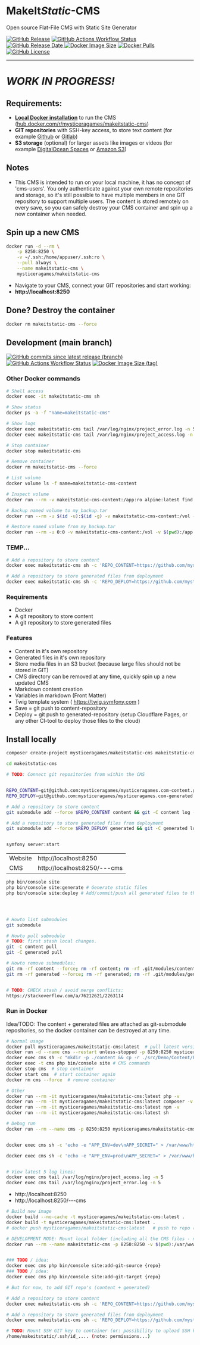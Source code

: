 # **MakeIt***Static*-CMS

Open source Flat-File CMS with Static Site Generator

[![GitHub Release](https://img.shields.io/github/v/release/mysticeragames/MakeItStatic-CMS)](https://github.com/mysticeragames/MakeItStatic-CMS/releases/latest)
[![GitHub Actions Workflow Status](https://img.shields.io/github/actions/workflow/status/mysticeragames/MakeItStatic-CMS/trigger.release.yml)](https://github.com/mysticeragames/MakeItStatic-CMS/actions/workflows/trigger.release.yml)
[![GitHub Release Date](https://img.shields.io/github/release-date/mysticeragames/makeitstatic-cms)
](https://github.com/mysticeragames/MakeItStatic-CMS/releases/latest)
[![Docker Image Size](https://img.shields.io/docker/image-size/mysticeragames/makeitstatic-cms)](https://hub.docker.com/r/mysticeragames/makeitstatic-cms/tags)
[![Docker Pulls](https://img.shields.io/docker/pulls/mysticeragames/makeitstatic-cms)](https://hub.docker.com/r/mysticeragames/makeitstatic-cms/tags)
[![GitHub License](https://img.shields.io/github/license/mysticeragames/makeitstatic-cms)](https://github.com/mysticeragames/MakeItStatic-CMS#MIT-1-ov-file)

---

# *WORK IN PROGRESS!*

## Requirements:

- [**Local Docker installation**](https://docs.docker.com/get-started/get-docker/) to run the CMS ([hub.docker.com/r/mysticeragames/makeitstatic-cms](https://hub.docker.com/r/mysticeragames/makeitstatic-cms/tags))
- **GIT repositories** with SSH-key access, to store text content (for example [Github](https://github.com) or [Gitlab](https://gitlab.com))
- **S3 storage** (optional) for larger assets like images or videos (for example [DigitalOcean Spaces](https://www.digitalocean.com/products/spaces) or [Amazon S3](https://aws.amazon.com/s3/))

## Notes
- This CMS is intended to run on your local machine, it has no concept of 'cms-users'. You only authenticate against your own remote repositories and storage, so it's still possible to have multiple members in one GIT repository to support multiple users. The content is stored remotely on every save, so you can safely destroy your CMS container and spin up a new container when needed.

## Spin up a new CMS

```bash
docker run -d --rm \
    -p 8250:8250 \
    -v ~/.ssh:/home/appuser/.ssh:ro \
    --pull always \
    --name makeitstatic-cms \
    mysticeragames/makeitstatic-cms
```

- Navigate to your CMS, connect your GIT repositories and start working:
- **http://localhost:8250**

## Done? Destroy the container

```bash
docker rm makeitstatic-cms --force
```

## Development (main branch)

[![GitHub commits since latest release (branch)](https://img.shields.io/github/commits-since/mysticeragames/makeitstatic-cms/latest/main)](https://github.com/mysticeragames/MakeItStatic-CMS/commits/main/)
[![GitHub Actions Workflow Status](https://img.shields.io/github/actions/workflow/status/mysticeragames/MakeItStatic-CMS/trigger.main.yml?branch=main&label=build%20(dev-main))](https://github.com/mysticeragames/MakeItStatic-CMS/actions/workflows/trigger.main.yml)
[![Docker Image Size (tag)](https://img.shields.io/docker/image-size/mysticeragames/makeitstatic-cms/dev-main?label=image%20size%20(dev-main))](https://hub.docker.com/r/mysticeragames/makeitstatic-cms/tags?name=dev-main)

### Other Docker commands

```bash
# Shell access
docker exec -it makeitstatic-cms sh

# Show status
docker ps -a -f "name=makeitstatic-cms"

# Show logs
docker exec makeitstatic-cms tail /var/log/nginx/project_error.log -n 5
docker exec makeitstatic-cms tail /var/log/nginx/project_access.log -n 5

# Stop container
docker stop makeitstatic-cms

# Remove container
docker rm makeitstatic-cms --force

# List volume
docker volume ls -f name=makeitstatic-cms-content

# Inspect volume
docker run --rm -v makeitstatic-cms-content:/app:ro alpine:latest find /app -type f

# Backup named volume to my_backup.tar
docker run --rm -u $(id -u):$(id -g) -v makeitstatic-cms-content:/vol -v $(pwd):/app alpine:latest tar c -f /app/my_backup.tar -C /vol .

# Restore named volume from my_backup.tar
docker run --rm -u 0:0 -v makeitstatic-cms-content:/vol -v $(pwd):/app alpine:latest tar x -f /app/my_backup.tar -C /vol .
```

### TEMP...

```bash
# Add a repository to store content
docker exec makeitstatic-cms sh -c 'REPO_CONTENT=https://github.com/mysticeragames/mysticeragames.com-content.git && git submodule add --force $REPO_CONTENT content && git -C content log --oneline -1 || ( echo "no commits yet" && cp -r ./src/Demo/Content/Minimal/* ./content && git -C content add . && git -C content commit -m "initial" && git -C content push -u origin $(git -C content branch --show-current) && rm -r content && git submodule add --force $REPO_CONTENT content );'

# Add a repository to store generated files from deployment
docker exec makeitstatic-cms sh -c 'REPO_DEPLOY=https://github.com/mysticeragames/mysticeragames.com-generated.git && git submodule add --force $REPO_DEPLOY generated && git -C generated log --oneline -1 || ( echo "no commits yet" && cp -r src/Demo/Generated/* generated && git -C generated add . && git -C generated commit -m "initial" && git -C generated push -u origin $(git -C generated branch --show-current) && rm -r generated && git submodule add --force $REPO_DEPLOY generated )'
```

### Requirements

- Docker
- A git repository to store content
- A git repository to store generated files

### Features

- Content in it's own repository
- Generated files in it's own repository
- Store media files in an S3 bucket (because large files should not be stored in GIT)
- CMS directory can be removed at any time, quickly spin up a new updated CMS
- Markdown content creation
- Variables in markdown (Front Matter)
- Twig template system ( https://twig.symfony.com )
- Save = git push to content-repository
- Deploy = git push to generated-repository (setup Cloudflare Pages, or any other CI-tool to deploy those files to the cloud)

## Install locally

```bash
composer create-project mysticeragames/makeitstatic-cms makeitstatic-cms "0.1.*"

cd makeitstatic-cms

# TODO: Connect git repositories from within the CMS


REPO_CONTENT=git@github.com:mysticeragames/mysticeragames.com-content.git
REPO_DEPLOY=git@github.com:mysticeragames/mysticeragames.com-generated.git

# Add a repository to store content
git submodule add --force $REPO_CONTENT content && git -C content log --oneline -1 || ( echo "no commits yet" && cp -r src/Demo/Content/Minimal/* content && git -C content add . && git -C content commit -m "initial" && git -C content push -u origin $(git -C content branch --show-current) && rm -r content && git submodule add --force $REPO_CONTENT content );

# Add a repository to store generated files from deployment
git submodule add --force $REPO_DEPLOY generated && git -C generated log --oneline -1 || ( echo "no commits yet" && cp -r src/Demo/Generated/* generated && git -C generated add . && git -C generated commit -m "initial" && git -C generated push -u origin $(git -C generated branch --show-current) && rm -r generated && git submodule add --force $REPO_DEPLOY generated )


symfony server:start
```

|  |  |
| ---- | --- |
| Website   | http://localhost:8250 |
| CMS       | http://localhost:8250/---cms |

```bash
php bin/console site
php bin/console site:generate # Generate static files
php bin/console site:deploy # Add/commit/push all generated files to the connected repository




# Howto list submodules
git submodule

# Howto pull submodule
# TODO: first stash local changes.
git -C content pull
git -C generated pull

# Howto remove submodules:
git rm -rf content --force; rm -rf content; rm -rf .git/modules/content
git rm -rf generated --force; rm -rf generated; rm -rf .git/modules/generated


# TODO: CHECK stash / avoid merge conflicts:
https://stackoverflow.com/a/76212621/2263114

```

### Run in Docker

Idea/TODO: The content + generated files are attached as git-submodule repositories, so the docker container can be destroyed at any time.

```bash
# Normal usage
docker pull mysticeragames/makeitstatic-cms:latest  # pull latest version
docker run -d --name cms --restart unless-stopped -p 8250:8250 mysticeragames/makeitstatic-cms:latest  # start container
docker exec cms sh -c "mkdir -p ./content && cp -r ./src/Demo/Content/Full/* ./content" # Copy demo content
docker exec -t cms php bin/console site # CMS commands
docker stop cms  # stop container
docker start cms  # start container again
docker rm cms --force  # remove container

# Other
docker run --rm -it mysticeragames/makeitstatic-cms:latest php -v
docker run --rm -it mysticeragames/makeitstatic-cms:latest composer -v
docker run --rm -it mysticeragames/makeitstatic-cms:latest npm -v
docker run --rm -it mysticeragames/makeitstatic-cms:latest sh

# Debug run
docker run --rm --name cms -p 8250:8250 mysticeragames/makeitstatic-cms:latest


docker exec cms sh -c 'echo -e "APP_ENV=dev\nAPP_SECRET=" > /var/www/html/.env.local && php bin/console cache:clear && /usr/sbin/nginx -s reload' # set env to dev

docker exec cms sh -c 'echo -e "APP_ENV=prod\nAPP_SECRET=" > /var/www/html/.env.local && php bin/console cache:clear && /usr/sbin/nginx -s reload' # set env to prod


# View latest 5 log lines:
docker exec cms tail /var/log/nginx/project_access.log -n 5
docker exec cms tail /var/log/nginx/project_error.log -n 5
```

- http://localhost:8250
- http://localhost:8250/---cms

```bash
# Build new image
docker build --no-cache -t mysticeragames/makeitstatic-cms:latest .
docker build -t mysticeragames/makeitstatic-cms:latest .
# docker push mysticeragames/makeitstatic-cms:latest   # push to repo (TODO: make Github Action that takes the Release version as tag)

# DEVELOPMENT MODE: Mount local folder (including all the CMS files - note: use APP_ENV=prod to avoid messages)
docker run --rm --name makeitstatic-cms -p 8250:8250 -v $(pwd):/var/www/html mysticeragames/makeitstatic-cms:latest


### TODO / idea:
docker exec cms php bin/console site:add-git-source {repo}
### TODO / idea:
docker exec cms php bin/console site:add-git-target {repo}

# But for now, to add GIT repo's (content + generated)

# Add a repository to store content
docker exec makeitstatic-cms sh -c 'REPO_CONTENT=https://github.com/mysticeragames/mysticeragames.com-content.git && git submodule add --force $REPO_CONTENT content && git -C content log --oneline -1 || ( echo "no commits yet" && cp -r ./src/Demo/Content/Minimal/* ./content && git -C content add . && git -C content commit -m "initial" && git -C content push -u origin $(git -C content branch --show-current) && rm -r content && git submodule add --force $REPO_CONTENT content );'

# Add a repository to store generated files from deployment
docker exec makeitstatic-cms sh -c 'REPO_DEPLOY=https://github.com/mysticeragames/mysticeragames.com-generated.git && git submodule add --force $REPO_DEPLOY generated && git -C generated log --oneline -1 || ( echo "no commits yet" && cp -r src/Demo/Generated/* generated && git -C generated add . && git -C generated commit -m "initial" && git -C generated push -u origin $(git -C generated branch --show-current) && rm -r generated && git submodule add --force $REPO_DEPLOY generated )'

# TODO: Mount SSH GIT key to container (or: possibility to upload SSH key)
/home/makeitstatic/.ssh/id_.... (note: permissions...)

```
